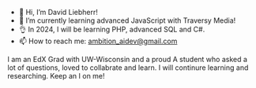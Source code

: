 - 👋 Hi, I’m David Liebherr!
- 🌱 I’m currently learning advanced JavaScript with Traversy Media!
- 👌 In 2024, I will be learning PHP, advanced SQL and C#.
- 📫 How to reach me: ambition_aidev@gmail.com

  
I am an EdX Grad with UW-Wisconsin and a proud A student who asked a lot of questions, loved to collabrate and learn. I will continure learning and researching. Keep an <eye> I </eye> on me!

<!---
aidev13/aidev13 is a ✨ special ✨ repository because its `README.md` (this file) appears on your GitHub profile.
You can click the Preview link to take a look at your changes.
--->
